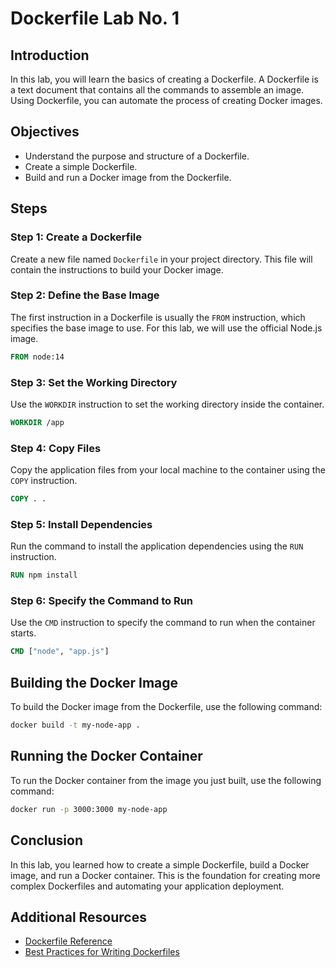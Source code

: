 # Dockerfile Lab No. 1

## Introduction
In this lab, you will learn the basics of creating a Dockerfile. A Dockerfile is a text document that contains all the commands to assemble an image. Using Dockerfile, you can automate the process of creating Docker images.

## Objectives
- Understand the purpose and structure of a Dockerfile.
- Create a simple Dockerfile.
- Build and run a Docker image from the Dockerfile.

## Steps

### Step 1: Create a Dockerfile
Create a new file named `Dockerfile` in your project directory. This file will contain the instructions to build your Docker image.

### Step 2: Define the Base Image
The first instruction in a Dockerfile is usually the `FROM` instruction, which specifies the base image to use. For this lab, we will use the official Node.js image.

```dockerfile
FROM node:14
```

### Step 3: Set the Working Directory
Use the `WORKDIR` instruction to set the working directory inside the container.

```dockerfile
WORKDIR /app
```

### Step 4: Copy Files
Copy the application files from your local machine to the container using the `COPY` instruction.

```dockerfile
COPY . .
```

### Step 5: Install Dependencies
Run the command to install the application dependencies using the `RUN` instruction.

```dockerfile
RUN npm install
```

### Step 6: Specify the Command to Run
Use the `CMD` instruction to specify the command to run when the container starts.

```dockerfile
CMD ["node", "app.js"]
```

## Building the Docker Image
To build the Docker image from the Dockerfile, use the following command:

```sh
docker build -t my-node-app .
```

## Running the Docker Container
To run the Docker container from the image you just built, use the following command:

```sh
docker run -p 3000:3000 my-node-app
```

## Conclusion
In this lab, you learned how to create a simple Dockerfile, build a Docker image, and run a Docker container. This is the foundation for creating more complex Dockerfiles and automating your application deployment.

## Additional Resources
- [Dockerfile Reference](https://docs.docker.com/engine/reference/builder/)
- [Best Practices for Writing Dockerfiles](https://docs.docker.com/develop/develop-images/dockerfile_best-practices/)